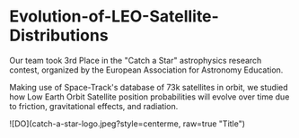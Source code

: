 # Evolution-of-LEO-Satellite-Distributions
Our team took 3rd Place in the "Catch a Star" astrophysics research contest, organized by the European Association for Astronomy Education. 

Making use of Space-Track's database of 73k satellites in orbit, we studied how Low Earth Orbit Satellite position probabilities will evolve over time due to friction, gravitational effects, and radiation. 

![DO](catch-a-star-logo.jpeg?style=centerme, raw=true "Title")
